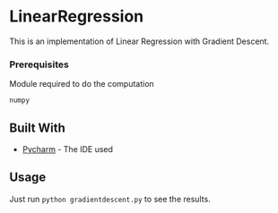 # LinearRegression


This is an implementation of Linear Regression with Gradient Descent.

### Prerequisites

Module required to do the computation
```
numpy
```

## Built With

* [Pycharm](https://www.jetbrains.com/pycharm/) - The IDE used

## Usage

Just run ``python gradientdescent.py`` to see the results.
